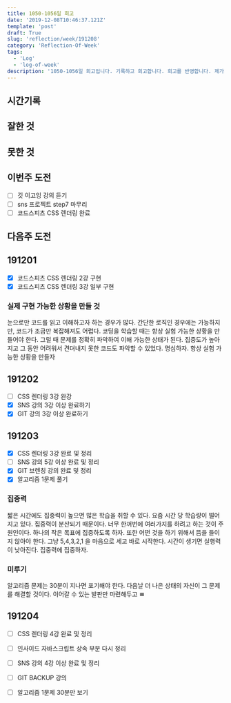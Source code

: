 ```yaml
---
title: 1050-1056일 회고
date: '2019-12-08T10:46:37.121Z'
template: 'post'
draft: True
slug: 'reflection/week/191208'
category: 'Reflection-Of-Week'
tags:
  - 'Log'
  - 'log-of-week'
description: '1050-1056일 회고입니다. 기록하고 회고합니다. 회고를 반영합니다. 제가 자라는 방식입니다.'
---
```


## 시간기록 



## 잘한 것



## 못한 것



## 이번주 도전

- [ ] 깃 이고잉 강의 듣기
- [ ] sns 프로젝트 step7 마무리 
- [ ] 코드스피츠 CSS 렌더링 완료

## 다음주 도전

## 191201

- [x] 코드스피츠 CSS 렌더링 2강 구현
- [x] 코드스피츠 CSS 렌더링 3강 일부 구현 

### 실제 구현 가능한 상황을 만들 것

눈으로만 코드를 읽고 이해하고자 하는 경우가 많다. 간단한 로직인 경우에는 가능하지만, 코드가 조금만 복잡해져도 어렵다. 코딩을 학습할 때는 항상 실험 가능한 상황을 만들어야 한다.  그럴 때 문제를 정확히 파악하여 이해 가능한 상태가 된다. 집중도가 높아지고 그 동안 어려워서 견뎌내지 못한 코드도 파악할 수 있었다. 명심하자. 항상 실험 가능한 상황을 만들자 

## 191202

- [ ] CSS 렌더링 3강 완강 
- [x] SNS 강의 3강 이상 완료하기
- [x] GIT 강의 3강 이상 완료하기  

## 191203

- [x] CSS 렌더링 3강 완료 및 정리 
- [ ] SNS 강의 5강 이상 완료 및 정리 
- [x] GIT 브렌칭 강의 완료 및 정리 
- [x] 알고리즘 1문제 풀기 

### 집중력

짧은 시간에도 집중력이 높으면 많은 학습을 취할 수 있다. 요즘 시간 당 학습량이 떨어지고 있다. 집중력이 분산되기 때문이다. 너무 한꺼번에 여러가지를 하려고 하는 것이 주 원인이다. 하나의 작은 목표에 집중하도록 하자. 또한 어떤 것을 하기 위해서 뜸을 들이지 않아야 한다. 그냥  5,4,3,2,1 을 마음으로 세고 바로 시작한다. 시간이 생기면 실행력이 낮아진다. 집중력에 집중하자.

### 미루기 

알고리즘 문제는 30분이 지나면 포기해야 한다. 다음날 더 나은 상태의 자신이 그 문제를 해결할 것이다. 이어갈 수 있는 발판만 마련해두고 ㅃ

## 191204

- [ ] CSS 렌더링 4강 완료 및 정리
- [ ] 인사이드 자바스크립트 상속 부분 다시 정리 
- [ ] SNS 강의 4강 이상 완료 및 정리
- [ ] GIT BACKUP 강의 
- [ ] 알고리즘 1문제 30분만 보기 

